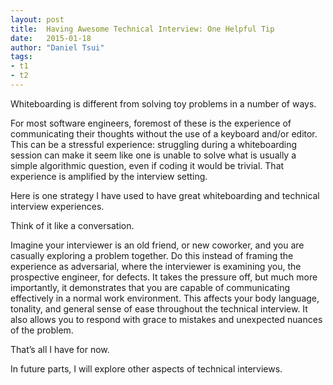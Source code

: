 ```yaml
---
layout: post
title:  Having Awesome Technical Interview: One Helpful Tip
date:   2015-01-18
author: "Daniel Tsui"
tags:
- t1
- t2
---
```


Whiteboarding is different from solving toy problems in a number of ways.

For most software engineers, foremost of these is the experience of communicating their thoughts without the use of a keyboard and/or editor. This can be a stressful experience: struggling during a whiteboarding session can make it seem like one is unable to solve what is usually a simple algorithmic question, even if coding it would be trivial. That experience is amplified by the interview setting.

Here is one strategy I have used to have great whiteboarding and technical interview experiences.

Think of it like a conversation.

Imagine your interviewer is an old friend, or new coworker, and you are casually exploring a problem together. Do this instead of framing the experience as adversarial, where the interviewer is examining you, the prospective engineer, for defects. It takes the pressure off, but much more importantly, it demonstrates that you are capable of communicating effectively in a normal work environment. This affects your body language, tonality, and general sense of ease throughout the technical interview. It also allows you to respond with grace to mistakes and unexpected nuances of the problem.

That’s all I have for now.

In future parts, I will explore other aspects of technical interviews.
